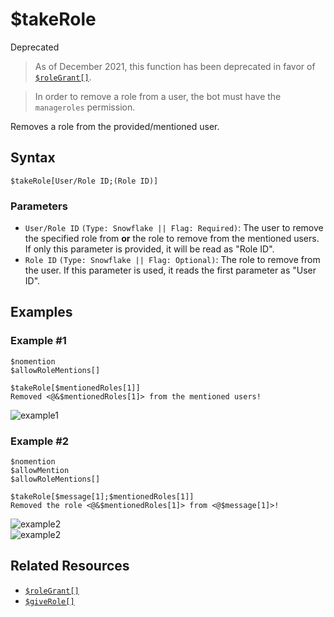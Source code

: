 # $takeRole
<div class="functionTags">
  <span id="DeprecatedTag">Deprecated</span>
</div>

> As of December 2021, this function has been deprecated in favor of [`$roleGrant[]`](./roleGrant.md).

> In order to remove a role from a user, the bot must have the `manageroles` permission.

Removes a role from the provided/mentioned user.

## Syntax
```
$takeRole[User/Role ID;(Role ID)]
```

### Parameters
- `User/Role ID` `(Type: Snowflake || Flag: Required)`: The user to remove the specified role from **or** the role to remove from the mentioned users. If only this parameter is provided, it will be read as "Role ID".
- `Role ID` `(Type: Snowflake || Flag: Optional)`: The role to remove from the user. If this parameter is used, it reads the first parameter as "User ID".

## Examples
### Example #1
```
$nomention
$allowRoleMentions[]

$takeRole[$mentionedRoles[1]]
Removed <@&$mentionedRoles[1]> from the mentioned users!
```
![example1](https://user-images.githubusercontent.com/95774950/198837013-a39c8a69-29aa-4cec-b319-0b04365c200d.png)

### Example #2
```
$nomention
$allowMention
$allowRoleMentions[]

$takeRole[$message[1];$mentionedRoles[1]]
Removed the role <@&$mentionedRoles[1]> from <@$message[1]>!
```
![example2](https://user-images.githubusercontent.com/111157596/250922731-73a8a86d-d5ba-4cbf-a4cd-87f13440eeea.png)\
![example2](https://user-images.githubusercontent.com/111157596/250922753-4db7473e-a85a-43d3-b88b-f97e0e869533.png)

## Related Resources
- [`$roleGrant[]`](./roleGrant.md)
- [`$giveRole[]`](./giveRole.md)
